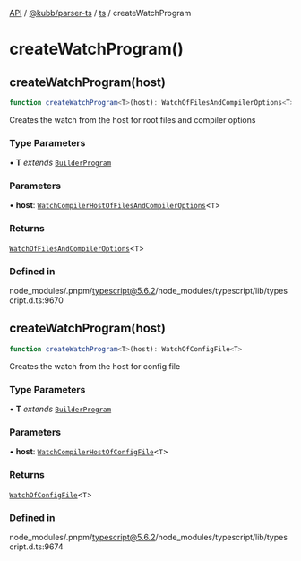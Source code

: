 [API](../../../../../packages.md) / [@kubb/parser-ts](../../../index.md) / [ts](../index.md) / createWatchProgram

# createWatchProgram()

## createWatchProgram(host)

```ts
function createWatchProgram<T>(host): WatchOfFilesAndCompilerOptions<T>
```

Creates the watch from the host for root files and compiler options

### Type Parameters

• **T** *extends* [`BuilderProgram`](../interfaces/BuilderProgram.md)

### Parameters

• **host**: [`WatchCompilerHostOfFilesAndCompilerOptions`](../interfaces/WatchCompilerHostOfFilesAndCompilerOptions.md)\<`T`\>

### Returns

[`WatchOfFilesAndCompilerOptions`](../interfaces/WatchOfFilesAndCompilerOptions.md)\<`T`\>

### Defined in

node\_modules/.pnpm/typescript@5.6.2/node\_modules/typescript/lib/typescript.d.ts:9670

## createWatchProgram(host)

```ts
function createWatchProgram<T>(host): WatchOfConfigFile<T>
```

Creates the watch from the host for config file

### Type Parameters

• **T** *extends* [`BuilderProgram`](../interfaces/BuilderProgram.md)

### Parameters

• **host**: [`WatchCompilerHostOfConfigFile`](../interfaces/WatchCompilerHostOfConfigFile.md)\<`T`\>

### Returns

[`WatchOfConfigFile`](../interfaces/WatchOfConfigFile.md)\<`T`\>

### Defined in

node\_modules/.pnpm/typescript@5.6.2/node\_modules/typescript/lib/typescript.d.ts:9674
